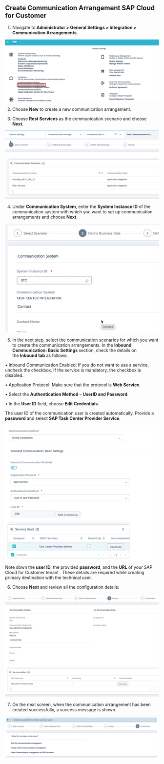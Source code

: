 ## Create Communication Arrangement SAP Cloud for Customer

1.	Navigate to **Administrator > General Settings > Integration > Communication Arrangements**.

![Communication_Arrangements](images/Communication-Arrangements.png)

2.	Choose **New** to create a new communication arrangement.

3.	Choose **Rest Services** as the communication scenario and choose **Next**.

![Communication_Scenario](images/admin-create-comm-arrange.jpg)

4.	Under **Communication System**, enter the **System Instance ID** of the communication system with which you want to set up communication arrangements and choose **Next**.

![Communication_Arrangement](images/admin-create-comm-arrange-select-sid.jpg)

5.	In the next step, select the communication scenarios for which you want to create the communication arrangements. 
In the **Inbound Communication: Basic Settings** section, check the details on the **Inbound tab** as follows:

  •	Inbound Communication Enabled: If you do not want to use a service, uncheck the checkbox. If the service is mandatory, the checkbox is disabled.

  •	Application Protocol: Make sure that the protocol is **Web Service**.

  •	Select the **Authentication Method** – **UserID and Password**. 

  •	In the **User ID** field, choose **Edit Credentials**.

  The user ID of the communication user is created automatically. Provide a **password** and select **SAP Task Center Provider Service**.

![Communication_Arr_Services_Used](images/comm-arrange-sdefine-tech-user-activate-stc-integration.jpg)

Note down the **user ID**, the provided **password**, and the **URL** of your SAP Cloud for Customer tenant . These details are required while creating primary destination with the technical user.

6.	Choose **Next** and review all the configuration details:

![Communication_Arrangement_Review](images/comm-arrange-review.jpg)

7.	On the next screen, when the communication arrangement has been created successfully, a success message is shown.

![Communication_Arrangement_Confirmation](images/Comm_Arr_Confirmation.png)



